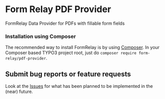 Form Relay PDF Provider
=====================

FormRelay Data Provider for PDFs with fillable form fields

### Installation using Composer

The recommended way to install FormRelay is by using [Composer](https://getcomposer.org).
In your Composer based TYPO3 project root, just do `composer require form-relay/pdf-provider`.

## Submit bug reports or feature requests

Look at the [Issues](https://github.com/form-relay/pdf-provider/issues) for what has been planned to be implemented in the (near) future.
